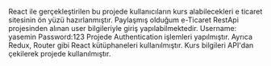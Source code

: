 React ile gerçekleştirilen bu projede kullanıcıların kurs alabilecekleri e ticaret sitesinin ön yüzü hazırlanmıştır. 
Paylaşmış olduğum e-Ticaret RestApi projesinden alınan user bilgileriyle giriş yapılabilmektedir.
Username: yasemin
Password:123
Projede Authentication işlemleri yapılmıştır. Ayrıca Redux, Router gibi React kütüphaneleri kullanılmıştır. 
Kurs bilgileri API'dan çekilerek projede kullanılmıştır. 
